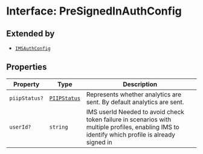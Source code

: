 # Interface: PreSignedInAuthConfig

## Extended by

- [`IMSAuthConfig`](../../authentication-types/interfaces/ims-auth-config.md)

## Properties

| Property | Type | Description |
| ------ | ------ | ------ |
| `piipStatus?` | [`PIIPStatus`](../../host-info-types/enumerations/piip-status.md) | Represents whether analytics are sent. By default analytics are sent. |
| `userId?` | `string` | IMS userId Needed to avoid check token failure in scenarios with multiple profiles, enabling IMS to identify which profile is already signed in |
